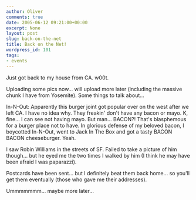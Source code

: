 ```yaml
---
author: Oliver
comments: true
date: 2005-06-12 09:21:00+00:00
excerpt: None
layout: post
slug: back-on-the-net
title: Back on the Net!
wordpress_id: 101
tags:
- events
---
```


Just got back to my house from CA. w00t.

Uploading some pics now... will upload more later (including the massive  chunk I have from Yosemite).  Some things to talk about...

In-N-Out: Apparently this burger joint got popular over on the west after we left CA.  I have no idea why.  They freakin' don't have any bacon or mayo.  K, fine... I can see not having mayo. But man... BACON?! That's blasphemous for a burger place not to have.  In glorious defense of my beloved bacon, I boycotted In-N-Out, went to Jack In The Box and got a tasty BACON BACON cheeseburger.  Yeah.

I saw Robin Williams in the streets of SF.  Failed to take a picture of him though... but he eyed me the two times I walked by him (I think he may have been afraid I was paparazzi).

Postcards have been sent... but I definitely beat them back home... so you'll get them eventually (those who gave me their addresses).

Ummmmmmm... maybe more later...